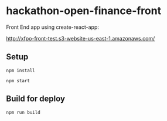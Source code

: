 # hackathon-open-finance-front
Front End app using create-react-app:


http://xfpo-front-test.s3-website-us-east-1.amazonaws.com/

## Setup

```
npm install
```

```
npm start
```

## Build for deploy

```
npm run build
```
